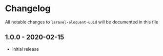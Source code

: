 # Changelog

All notable changes to `laravel-eloquent-uuid` will be documented in this file

## 1.0.0 - 2020-02-15

- initial release

